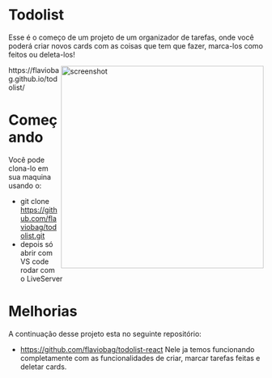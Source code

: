 # Todolist
Esse é o começo de um projeto de um organizador de tarefas, onde você poderá criar novos cards com as coisas que tem que fazer, marca-los como feitos ou deleta-los!

<img align="right" alt="screenshot" src="https://user-images.githubusercontent.com/92397080/180434432-58b118a4-7822-440b-b1af-573855772c43.png" width="400px" />
https://flaviobag.github.io/todolist/

# Começando

Você pode clona-lo em sua maquina usando o:
- git clone https://github.com/flaviobag/todolist.git
- depois só abrir com VS code rodar com o LiveServer

# Melhorias
A continuação desse projeto esta no seguinte repositório:
- https://github.com/flaviobag/todolist-react
Nele ja temos funcionando completamente com as funcionalidades de criar, marcar tarefas feitas e deletar cards.

